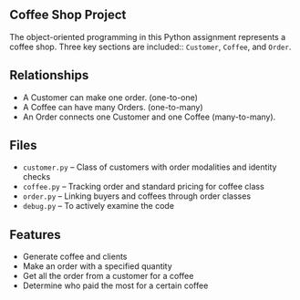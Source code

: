 ## Coffee Shop Project
The object-oriented programming in this Python assignment represents a coffee shop. Three key sections are included:: `Customer`, `Coffee`, and `Order`.

## Relationships

- A Customer can make one order. (one-to-one)
- A Coffee can have many Orders. (one-to-many)
- An Order connects one Customer and one Coffee (many-to-many).

## Files

- `customer.py` – Class of customers with order modalities and identity checks
- `coffee.py` – Tracking order and standard pricing for coffee class
- `order.py` – Linking buyers and coffees through order classes
- `debug.py` – To actively examine the code

## Features

- Generate coffee and clients
- Make an order with a specified quantity
- Get all the order from a customer for a coffee
- Determine who paid the most for a certain coffee